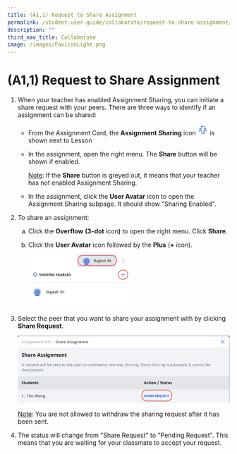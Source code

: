 ```yaml
---
title: (A1,1) Request to Share Assignment
permalink: /student-user-guide/collaborate/request-to-share-assignment/
description: ""
third_nav_title: Collaborate
image: /images/FaviconLight.png
---
```

<h1 id="-1a-request-to-share-assignment">(A1,1) Request to Share Assignment</h1>
<ol>
<li><p>When your teacher has enabled Assignment Sharing, you can initiate a share request with your peers. There are three ways to identify if an assignment can be shared:</p>
<ul>
<li>From the Assignment Card, the <strong>Assignment Sharing</strong> icon <img style="width:1.5rem; display: inline;" src="/images/Icons/SharingEnabled.svg"> is shown next to Lesson</li>
<li><p>In the assignment, open the right menu. The <strong>Share</strong> button will be shown if enabled.</p>
	<p><u>Note</u>: If the <strong>Share</strong> button is greyed out, it means that your teacher has not enabled Assignment Sharing.</p>
</li>
<li><p>In the assignment, click the <strong>User Avatar</strong> icon to open the Assignment Sharing subpage. It should show "Sharing Enabled".</p>
</li>
</ul>
</li>
<li><p>To share an assignment:</p>
<ol style="list-style-type: lower-alpha;">
<li>Click the <strong>Overflow</strong> <strong>(3-dot</strong> icon<strong>)</strong> to open the right menu. Click <strong>Share</strong>.</li>
<li><p>Click the <strong>User Avatar</strong> icon followed by the <strong>Plus</strong> (<strong>+</strong> icon).</p>
<p> <img style="width: 50%;" src="/images/1Student/CO-RequestShare1.png"></p>
</li>
</ol>
</li>
<li><p>Select the peer that you want to share your assignment with by clicking <strong>Share Request</strong>.</p>
<p> <img src="/images/1Student/CO-RequestShare2.png"></p>
	<p> <u>Note</u>: You are not allowed to withdraw the sharing request after it has been sent.</p>
</li>
<li><p>The status will change from "Share Request" to "Pending Request". This means that you are waiting for your classmate to accept your request.</p>
</li>
</ol>